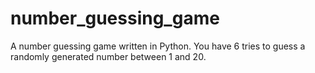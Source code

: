 # number_guessing_game
A number guessing game written in Python. You have 6 tries to guess a randomly generated number between 1 and 20.
